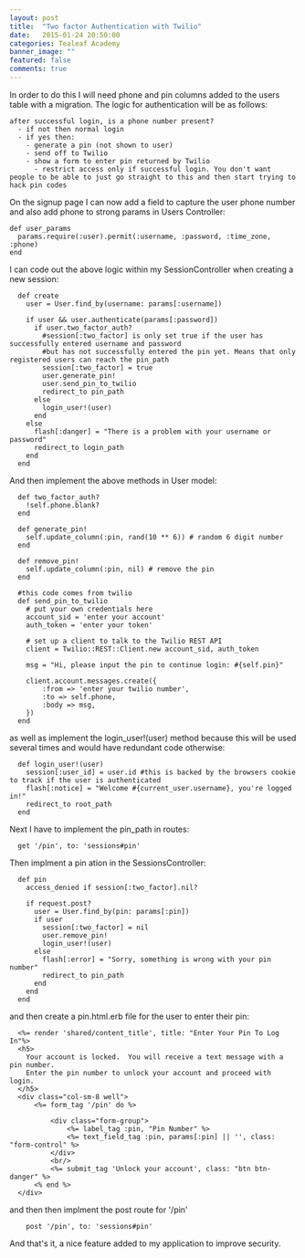 ```yaml
---
layout: post
title:  "Two factor Authentication with Twilio"
date:   2015-01-24 20:50:00
categories: Tealeaf Academy
banner_image: ""
featured: false
comments: true
---
```


In order to do this I will need phone and pin columns added to the users table with a migration.  The logic for authentication will be as follows:

    after successful login, is a phone number present?
      - if not then normal login
      - if yes then:
        - generate a pin (not shown to user)
        - send off to Twilio
        - show a form to enter pin returned by Twilio
          - restrict access only if successful login. You don't want people to be able to just go straight to this and then start trying to hack pin codes
          
On the signup page I can now add a field to capture the user phone number and also add phone to strong params in Users Controller:

    def user_params
      params.require(:user).permit(:username, :password, :time_zone, :phone)
    end
  
I can code out the above logic within my SessionController when creating a new session:
  
      def create
        user = User.find_by(username: params[:username])

        if user && user.authenticate(params[:password])
          if user.two_factor_auth?
            #session[:two_factor] is only set true if the user has successfully entered username and password
            #but has not successfully entered the pin yet. Means that only registered users can reach the pin_path
            session[:two_factor] = true
            user.generate_pin!
            user.send_pin_to_twilio
            redirect_to pin_path
          else
            login_user!(user)
          end
        else
          flash[:danger] = "There is a problem with your username or password"
          redirect_to login_path
        end
      end
      
  And then implement the above methods in User model:
  
      def two_factor_auth?
        !self.phone.blank?
      end

      def generate_pin!
        self.update_column(:pin, rand(10 ** 6)) # random 6 digit number
      end

      def remove_pin!
        self.update_column(:pin, nil) # remove the pin
      end
      
      #this code comes from twilio
      def send_pin_to_twilio
        # put your own credentials here 
        account_sid = 'enter your account' 
        auth_token = 'enter your token' 

        # set up a client to talk to the Twilio REST API 
        client = Twilio::REST::Client.new account_sid, auth_token 

        msg = "Hi, please input the pin to continue login: #{self.pin}"

        client.account.messages.create({
            :from => 'enter your twilio number', 
            :to => self.phone, 
            :body => msg,  
        })
      end
      
as well as implement the login_user!(user) method because this will be used several times and would have redundant code otherwise:
  
      def login_user!(user)
        session[:user_id] = user.id #this is backed by the browsers cookie to track if the user is authenticated
        flash[:notice] = "Welcome #{current_user.username}, you're logged in!"
        redirect_to root_path
      end
      
  Next I have to implement the pin_path in routes:
  
      get '/pin', to: 'sessions#pin'
      
  Then implment a pin ation in the SessionsController:
  
      def pin
        access_denied if session[:two_factor].nil?

        if request.post?
          user = User.find_by(pin: params[:pin])
          if user
            session[:two_factor] = nil
            user.remove_pin!
            login_user!(user)
          else
            flash[:error] = "Sorry, something is wrong with your pin number"
            redirect_to pin_path
          end
        end
      end
      
  and then create a pin.html.erb file for the user to enter their pin:
  
      <%= render 'shared/content_title', title: "Enter Your Pin To Log In"%>
      <h5>
        Your account is locked.  You will receive a text message with a pin number.
        Enter the pin number to unlock your account and proceed with login.
      </h5>
      <div class="col-sm-8 well">
          <%= form_tag '/pin' do %>

              <div class="form-group">
                  <%= label_tag :pin, "Pin Number" %>
                  <%= text_field_tag :pin, params[:pin] || '', class: "form-control" %>
              </div>
              <br/>
              <%= submit_tag 'Unlock your account', class: "btn btn-danger" %>
          <% end %>
      </div>
      
  and then then implment the post route for '/pin'
  
        post '/pin', to: 'sessions#pin'
        
  And that's it, a nice feature added to my application to improve security.